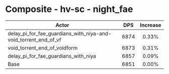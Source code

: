 # Composite - hv-sc - night_fae
| Actor | DPS | Increase |
|---|:---:|:---:|
|delay_pi_for_fae_guardians_with_niya-and-void_torrent_end_of_vf|6874|0.33%|
|void_torrent_end_of_voidform|6873|0.31%|
|delay_pi_for_fae_guardians_with_niya|6857|0.09%|
|Base|6851|0.00%|
